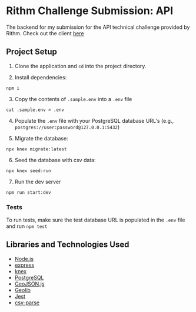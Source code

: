 # Rithm Challenge Submission: API

The backend for my submission for the API technical challenge provided by Rithm. Check out the client [here](https://github.com/DamianRivas/rithm-challenge)

## Project Setup

1. Clone the application and `cd` into the project directory.

2. Install dependencies:

```console
npm i
```

3. Copy the contents of `.sample.env` into a `.env` file
```console
cat .sample.env > .env
```

4. Populate the `.env` file with your PostgreSQL database URL's (e.g., `postgres://user:password@127.0.0.1:5432`)

5. Migrate the database:
```console
npx knex migrate:latest
```

6. Seed the database with csv data:
```console
npx knex seed:run
```

7. Run the dev server
```console
npm run start:dev
```

### Tests

To run tests, make sure the test database URL is populated in the `.env` file and run `npm test`

## Libraries and Technologies Used

* [Node.js](https://nodejs.org/en/)
* [express](https://expressjs.com/)
* [knex](https://knexjs.org/)
* [PostgreSQL](https://www.postgresql.org/)
* [GeoJSON.js](https://www.npmjs.com/package/geojson)
* [Geolib](https://www.npmjs.com/package/geolib)
* [Jest](https://jestjs.io/)
* [csv-parse](https://csv.js.org/parse/)
